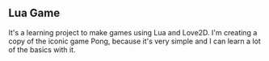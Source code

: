 ## Lua Game
It's a learning project to make games using Lua and Love2D. 
I'm creating a copy of the iconic game Pong, because it's very simple and I can learn a lot of the basics with it.
